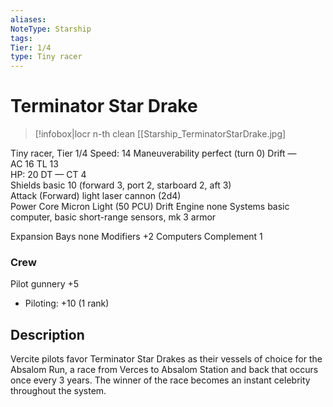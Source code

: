 ```yaml
---
aliases: 
NoteType: Starship
tags: 
Tier: 1/4
type: Tiny racer
---
```


# Terminator Star Drake

> [!infobox|locr n-th clean
>  [[Starship_TerminatorStarDrake.jpg]
> 

Tiny racer, Tier 1/4 
Speed: 14
Maneuverability perfect (turn 0)
Drift —  
AC 16
TL 13  
HP: 20
DT —
CT 4  
Shields basic 10 (forward 3, port 2, starboard 2, aft 3)  
Attack (Forward) light laser cannon (2d4)  
Power Core Micron Light (50 PCU)
Drift Engine none
Systems basic computer, basic short-range sensors, mk 3 armor

Expansion Bays none
Modifiers +2 Computers
Complement 1

### Crew

Pilot gunnery +5
  - Piloting: +10 (1 rank)

## Description

Vercite pilots favor Terminator Star Drakes as their vessels of choice for the Absalom Run, a race from Verces to Absalom Station and back that occurs once every 3 years. The winner of the race becomes an instant celebrity throughout the system.
